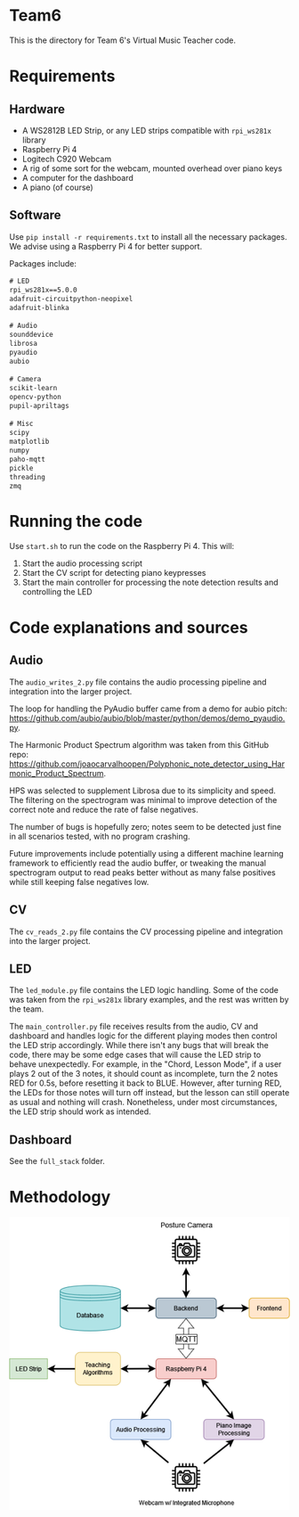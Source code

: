 # Team6

This is the directory for Team 6's Virtual Music Teacher code.


# Requirements

## Hardware
- A WS2812B LED Strip, or any LED strips compatible with `rpi_ws281x` library
- Raspberry Pi 4
- Logitech C920 Webcam
- A rig of some sort for the webcam, mounted overhead over piano keys
- A computer for the dashboard
- A piano (of course)

## Software
Use `pip install -r requirements.txt` to install all the necessary packages.
We advise using a Raspberry Pi 4 for better support.

Packages include:
```
# LED
rpi_ws281x==5.0.0
adafruit-circuitpython-neopixel
adafruit-blinka

# Audio
sounddevice
librosa
pyaudio
aubio

# Camera
scikit-learn
opencv-python
pupil-apriltags

# Misc
scipy
matplotlib
numpy
paho-mqtt
pickle
threading
zmq
```

# Running the code
Use `start.sh` to run the code on the Raspberry Pi 4. This will:
1. Start the audio processing script
2. Start the CV script for detecting piano keypresses
3. Start the main controller for processing the note detection results and controlling the LED

# Code explanations and sources
## Audio
The `audio_writes_2.py` file contains the audio processing pipeline and integration into the larger project. 

The loop for handling the PyAudio buffer came from a demo for aubio pitch: https://github.com/aubio/aubio/blob/master/python/demos/demo_pyaudio.py.

The Harmonic Product Spectrum algorithm was taken from this GitHub repo: https://github.com/joaocarvalhoopen/Polyphonic_note_detector_using_Harmonic_Product_Spectrum.

HPS was selected to supplement Librosa due to its simplicity and speed.
The filtering on the spectrogram was minimal to improve detection of the correct note and reduce the rate of false negatives.

The number of bugs is hopefully zero; notes seem to be detected just fine in all scenarios tested, with no program crashing.

Future improvements include potentially using a different machine learning framework to efficiently read the audio buffer, or tweaking the manual spectrogram output to read peaks better without as many false positives while still keeping false negatives low.

## CV
The `cv_reads_2.py` file contains the CV processing pipeline and integration into the larger project. 


## LED
The `led_module.py` file contains the LED logic handling. Some of the code was taken from the `rpi_ws281x` library examples, and the rest was written by the team.

The `main_controller.py` file receives results from the audio, CV and dashboard and handles logic for the different playing modes then control the LED strip accordingly. While there isn't any bugs that will break the code, there may be some edge cases that will cause the LED strip to behave unexpectedly. For example, in the "Chord, Lesson Mode", if a user plays 2 out of the 3 notes, it should count as incomplete, turn the 2 notes RED for 0.5s, before resetting it back to BLUE. However, after turning RED, the LEDs for those notes will turn off instead, but the lesson can still operate as usual and nothing will crash.  Nonetheless, under most circumstances, the LED strip should work as intended. 

## Dashboard
See the `full_stack` folder.



# Methodology

![Workflow](/images/dashboard_flow.drawio.png)

